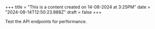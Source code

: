 +++
title = "This is a content created on 14-08-2024 at 3:25PM"
date = "2024-08-14T12:50:23.888Z"
draft = false
+++

  Test the API endpoints for performance.
        